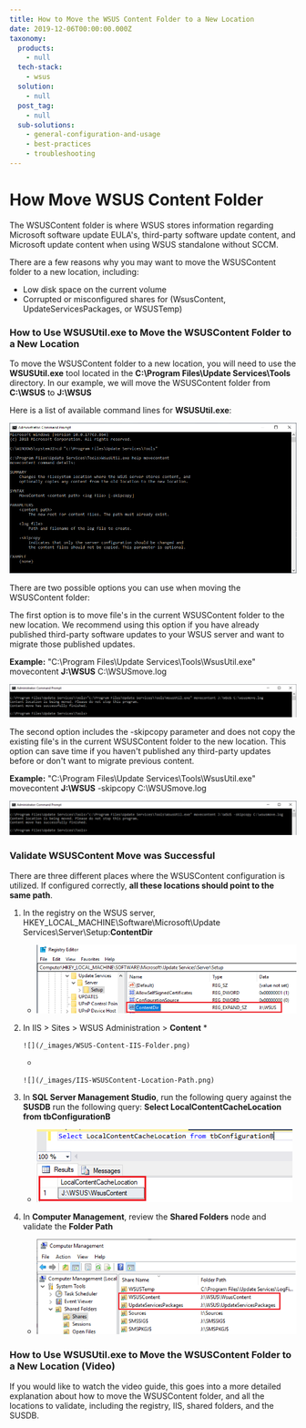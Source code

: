 ```yaml
---
title: How to Move the WSUS Content Folder to a New Location
date: 2019-12-06T00:00:00.000Z
taxonomy:
  products:
    - null
  tech-stack:
    - wsus
  solution:
    - null
  post_tag:
    - null
  sub-solutions:
    - general-configuration-and-usage
    - best-practices
    - troubleshooting
---
```


# How Move WSUS Content Folder

The WSUSContent folder is where WSUS stores information regarding Microsoft software update EULA's, third-party software update content, and Microsoft update content when using WSUS standalone without SCCM.

There are a few reasons why you may want to move the WSUSContent folder to a new location, including:

* Low disk space on the current volume
* Corrupted or misconfigured shares for (WsusContent, UpdateServicesPackages, or WSUSTemp)

### How to Use WSUSUtil.exe to Move the WSUSContent Folder to a New Location

To move the WSUSContent folder to a new location, you will need to use the **WSUSUtil.exe** tool located in the **C:\Program Files\Update Services\Tools** directory. In our example, we will move the WSUSContent folder from **C:\WSUS** to **J:\WSUS**

Here is a list of available command lines for **WSUSUtil.exe**:

![](/_images/WSUSUtil-Example-Commands.png)

There are two possible options you can use when moving the WSUSContent folder:

The first option is to move file's in the current WSUSContent folder to the new location. We recommend using this option if you have already published third-party software updates to your WSUS server and want to migrate those published updates.

**Example:** "C:\Program Files\Update Services\Tools\WsusUtil.exe" movecontent **J:\WSUS** C:\WSUSmove.log

![](/_images/WSUSUtil-movecontent-with-contentincluded-commandline.png)

The second option includes the -skipcopy parameter and does not copy the existing file's in the current WSUSContent folder to the new location. This option can save time if you haven't published any third-party updates before or don't want to migrate previous content.

**Example:** "C:\Program Files\Update Services\Tools\WsusUtil.exe" movecontent **J:\WSUS** -skipcopy C:\WSUSmove.log

![](/_images/WSUSUtil-movecontent-with-content-commandline.png)

### Validate WSUSContent Move was Successful

There are three different places where the WSUSContent configuration is utilized. If configured correctly, **all these locations should point to the same path**.

1. In the registry on the WSUS server, HKEY\_LOCAL\_MACHINE\Software\Microsoft\Update Services\Server\Setup:**ContentDir**
   * ![WSUSContent Folder From Registry](/_images/WSUSContent-Folder-From-Registry.png "WSUSContent Folder From Registry")
2. In IIS > Sites > WSUS Administration > **Content**
   *

       ![](/_images/WSUS-Content-IIS-Folder.png)
   *

       ![](/_images/IIS-WSUSContent-Location-Path.png)
3. In **SQL Server Management Studio**, run the following query against the **SUSDB** run the following query: **Select LocalContentCacheLocation from tbConfigurationB**
   * ![](/_images/WSUS-Content-SUSDB.png)
4. In **Computer Management**, review the **Shared Folders** node and validate the **Folder Path**
   * ![](/_images/WSUS-Shared-Folder-Paths.png)

### How to Use WSUSUtil.exe to Move the WSUSContent Folder to a New Location (Video)

If you would like to watch the video guide, this goes into a more detailed explanation about how to move the WSUSContent folder, and all the locations to validate, including the registry, IIS, shared folders, and the SUSDB.